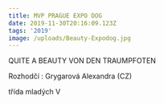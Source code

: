 ```yaml
---
title: MVP PRAGUE EXPO DOG
date: 2019-11-30T20:16:09.123Z
tags: '2019'
image: /uploads/Beauty-Expodog.jpg
---
```

QUITE A BEAUTY VON DEN TRAUMPFOTEN

Rozhodčí : Grygarová Alexandra (CZ)

třída mladých V
